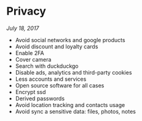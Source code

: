 # Privacy

_July 18, 2017_

* Avoid social networks and google products
* Avoid discount and loyalty cards
* Enable 2FA
* Cover camera
* Search with duckduckgo
* Disable ads, analytics and third-party cookies
* Less accounts and services
* Open source software for all cases
* Encrypt ssd
* Derived passwords
* Avoid location tracking and contacts usage
* Avoid sync a sensitive data: files, photos, notes
